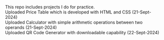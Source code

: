 This repo includes projects I do for practice. <br>
Uploaded Price Table which is developed with HTML and CSS (21-Sept-2024) <br>
Uploaded Calculator with simple arithmetic operations between two operands (21-Sept-2024) <br>
Uploaded QR Code Generator with downloadable capability (22-Sept-2024)